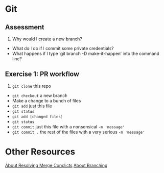 # Git

## Assessment
1. Why would I create a new branch?
* What do I do if I commit some private credentials?
* What happens if I type ‘git branch -D make-it-happen’ into the command line?

## Exercise 1: PR workflow
1. `git clone` this repo
* `git checkout` a new branch
* Make a change to a bunch of files
* `git add` just this file
* `git status`
* `git add [changed files]`
* `git status`
* `git commit` just this file with a nonsensical `-m 'message'`
* `git commit .` the rest of the files with a very serious `-m 'message'`

# Other Resources
[About Resolving Merge Conclicts](https://help.github.com/articles/resolving-a-merge-conflict-using-the-command-line/)
[About Branching](https://git-scm.com/book/en/v2/Git-Branching-Basic-Branching-and-Merging)
